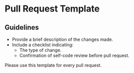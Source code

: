 # Pull Request Template

## Guidelines

- Provide a brief description of the changes made.
- Include a checklist indicating:
    - The type of change.
    - Confirmation of self-code review before pull request.

Please use this template for every pull request.